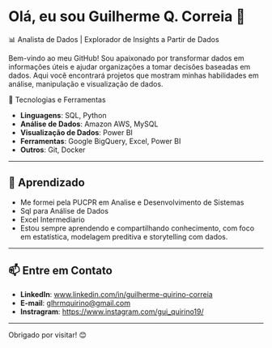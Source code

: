 # Olá, eu sou Guilherme Q. Correia 👋

📊 Analista de Dados | Explorador de Insights a Partir de Dados

Bem-vindo ao meu GitHub! Sou apaixonado por transformar dados em informações úteis e ajudar organizações a tomar decisões baseadas em dados. Aqui você encontrará projetos que mostram minhas habilidades em análise, manipulação e visualização de dados.

🚀 Tecnologias e Ferramentas

- **Linguagens**: SQL, Python
- **Análise de Dados**: Amazon AWS, MySQL
- **Visualização de Dados**:  Power BI
- **Ferramentas**: Google BigQuery, Excel, Power BI
- **Outros**: Git, Docker

---

## 🌟 Aprendizado

- Me formei pela PUCPR em Analise e Desenvolvimento de Sistemas
- Sql para Análise de Dados
- Excel Intermediario
- Estou sempre aprendendo e compartilhando conhecimento, com foco em estatística, modelagem preditiva e storytelling com dados.

---

## 📫 Entre em Contato

- **LinkedIn**: www.linkedin.com/in/guilherme-quirino-correia
- **E-mail**: glhrmquirino@gmail.com
- **Instragram**: https://www.instagram.com/gui_quirino19/
  
---

Obrigado por visitar! 😊
